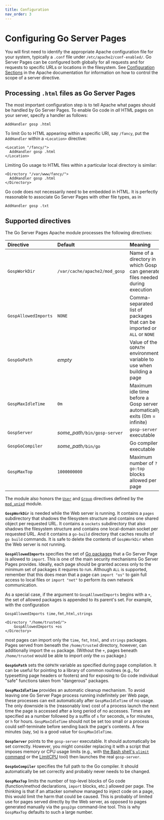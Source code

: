 ```yaml
---
title: Configuration
nav_order: 3
---
```


Configuring Go Server Pages
===========================

You will first need to identify the appropriate Apache configuration file for your system, typically a `.conf` file under `/etc/apache2/conf-enabled/`.  Go Server Pages can be configured both globally for all requests and for requests to specific URLs or locations in the filesystem.  See [Configuration Sections](http://httpd.apache.org/docs/current/sections.html) in the Apache documentation for information on how to control the scope of a server directive.

Processing `.html` files as Go Server Pages
-------------------------------------------

The most important configuration step is to tell Apache what pages should be handled by Go Server Pages.  To enable Go code in *all* HTML pages on your server, specify a handler as follows:
```ApacheConf
AddHandler gosp .html
```
To limit Go to HTML appearing within a specific URI, say `/fancy`, put the `AddHandler` within a `<Location>` directive:
```ApacheConf
<Location "/fancy/">
  AddHandler gosp .html
</Location>
```
Limiting Go usage to HTML files within a particular local directory is similar:
```ApacheConf
<Directory "/var/www/fancy/">
  AddHandler gosp .html
</Directory>
```

Go code does not necessarily need to be embedded in HTML.  It is perfectly reasonable to associate Go Server Pages with other file types, as in
```ApacheConf
AddHandler gosp .txt
```

Supported directives
--------------------

The Go Server Pages Apache module processes the following directives:

| Directive            | Default                                     | Meaning                                                                      |
| :----------------    | :--------------------------------------     | :--------------------------------------------------------------------------- |
| `GospWorkDir`        | `/var/cache/apache2/mod_gosp`               | Name of a directory in which Gosp can generate files needed during execution |
| `GospAllowedImports` | `NONE`                                      | Comma-separated list of packages that can be imported or `ALL` or `NONE`     |
| `GospGoPath`         | *empty*                                     | Value of the `GOPATH` environment variable to use when building a page       |
| `GospMaxIdleTime`    | `0m`                                        | Maximum idle time before a Gosp server automatically exits (0m = infinite)   |
| `GospServer`         | *some_path*`/bin/gosp-server`               | `gosp-server` executable                                                     |
| `GospGoCompiler`     | *some_path*`/bin/go`                        | Go compiler executable                                                       |
| `GospMaxTop`         | `1000000000`                                | Maximum number of `?go:top` blocks allowed per page                          |

The module also honors the [`User`](https://httpd.apache.org/docs/current/mod/mod_unixd.html#user) and [`Group`](https://httpd.apache.org/docs/current/mod/mod_unixd.html#group) directives defined by the [`mod_unixd`](https://httpd.apache.org/docs/current/mod/mod_unixd.html) module.

**`GospWorkDir`** is needed while the Web server is running.  It contains a `pages` subdirectory that shadows the filesystem structure and contains one shared object per requested URL.  It contains a `sockets` subdirectory that also shadows the filesystem structure and contains one local-domain socket per requested URL.  And it contains a `go-build` directory that caches results of `go build` commands.  It is safe to delete the contents of `GospWorkDir` when the Web server is not running.

**`GospAllowedImports`** specifies the set of [Go packages](https://golang.org/pkg/) that a Go Server Page is allowed to `import`.  This is one of the main security mechanisms Go Server Pages provides.  Ideally, each page should be granted access only to the minimum set of packages it requires to run.  Although `ALL` is supported, remember that this does mean that a page can `import "os"` to gain full access to local files or `import "net"` to perform its own network communication.

As a special case, if the argument to `GospAllowedImports` begins with a `+`, the set of allowed packages is appended to its parent's set.  For example, with the configuration
```ApacheConf
GospAllowedImports time,fmt,html,strings

<Directory "/home/trusted/">
    GospAllowedImports +os
</Directory>
```
most pages can import only the `time`, `fmt`, `html`, and `strings` packages.  Pages served from beneath the `/home/trusted` directory, however, can additionally import the `os` package.  (Without the `+`, pages beneath `/home/trusted` would be able to import *only* the `os` package.)

**`GospGoPath`** sets the `GOPATH` variable as specified during page compilation.  It can be useful for pointing to a library of common routines (e.g., for typesetting page headers or footers) and for exposing to Go code individual "safe" functions taken from "dangerous" packages.

**`GospMaxIdleTime`** provides an automatic cleanup mechanism.  To avoid leaving one Go Server Page process running indefinitely per Web page, these processes can exit automatically after `GospMaxIdleTime` of no usage.  The only downside is the (reasonably low) cost of a process launch the next time the page is accessed after a long period of no accesses.  Times are specified as a number followed by a suffix of `s` for seconds, `m` for minutes, or `h` for hours.  `GospMaxIdleTime` should not be set too small or a process could self-terminate before sending back the page's contents.  A few minutes (say, `5m`) is a good value for `GospMaxIdleTime`.

**`GospServer`** points to the `gosp-server` executable.  It should automatically be set correctly.  However, you might consider replacing it with a script that imposes memory or CPU usage limits
(e.g., with [the Bash shell's `ulimit` command](https://linux.die.net/man/1/bash) or the [LimitCPU](http://limitcpu.sourceforge.net/) tool) then launches the real `gosp-server`.

**`GospGoCompiler`** specifies the full path to the Go compiler.  It should automatically be set correctly and probably never needs to be changed.

**`GospMaxTop`** limits the number of top-level blocks of Go code (function/method declarations, `import` blocks, etc.) allowed per page.  The thinking is that if an attacker somehow managed to inject code on a page, this would limit the harm that could be caused.  This is probably of limited use for pages served directly by the Web server, as opposed to pages generated manually via the `gosp2go` command-line tool.  This is why `GospMaxTop` defaults to such a large number.
